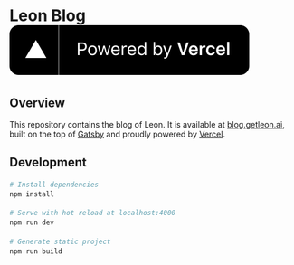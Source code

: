 # Leon Blog [![Powered by Vercel](https://raw.githubusercontent.com/leon-ai/blog.getleon.ai/master/static/images/powered-by-vercel.svg)](https://vercel.com?utm_source=leon-ai&utm_campaign=oss)

## Overview

This repository contains the blog of Leon. It is available at [blog.getleon.ai](https://blog.getleon.ai), built on the top of [Gatsby](https://www.gatsbyjs.com/) and proudly powered by [Vercel](https://vercel.com?utm_source=leon-ai&utm_campaign=oss).

## Development

``` bash
# Install dependencies
npm install

# Serve with hot reload at localhost:4000
npm run dev

# Generate static project
npm run build
```
